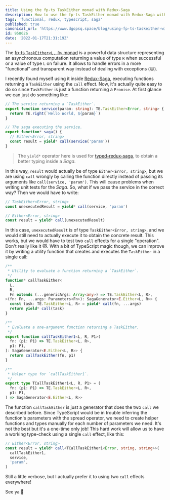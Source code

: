 ```yaml
---
title: Using the fp-ts TaskEither monad with Redux-Saga
description: How to use the fp-ts TaskEither monad with Redux-Saga without losing testability.
tags: 'functional, redux, typescript, saga'
published: true
canonical_url: 'https://www.dgopsq.space/blog/using-fp-ts-taskeither-with-redux-saga'
id: 958626
date: '2022-01-17T21:31:19Z'
---
```


The [fp-ts `TaskEither<L, R>` monad](https://gcanti.github.io/fp-ts/modules/TaskEither.ts.html) is a powerful data structure representing an asynchronous computation returning a value of type `R` when successful or a value of type `L` on failure. It allows to handle errors in a more "functional" and transparent way instead of dealing with exceptions (😖).

I recently found myself using it inside [Redux-Saga](https://redux-saga.js.org/), executing functions returning a `TaskEither` using the `call` effect. Now, it's actually quite easy to do so since `TaskEither` is just a function returning a `Promise`. At first glance we can just do something like:

```typescript
// The service returning a `TaskEither`.
export function service(param: string): TE.TaskEither<Error, string> {
  return TE.right(`Hello World, ${param}`)
}

// The saga executing the service.
export function* saga() {
  // Either<Error, string>
  const result = yield* call(service('param')) 
}
```


> The `yield*` operator here is used for [typed-redux-saga](https://github.com/agiledigital/typed-redux-saga), to obtain a better typing inside a _Saga_.

In this way, `result` would actually be of type `Either<Error, string>`, but we are using `call` wrongly by calling the function directly instead of passing its arguments like `call(service, 'param')`. This will cause problems when writing unit tests for the _Saga_. So, what if we pass the service in the correct way? Then we would have to write:

```typescript
// TaskEither<Error, string>
const unexecutedResult = yield* call(service, 'param')

// Either<Error, string>
const result = yield* call(unexecutedResult)
```

In this case, `unexecutedResult` is of type `TaskEither<Error, string>`, and we would still need to actually execute it to obtain the concrete result. This works, but we would have to test two `call` effects for a single "operation". Don't really like it 😾. With a bit of TypeScript magic though, we can improve it by writing a utility function that creates and executes the `TaskEither` in a single call:

```typescript
/**
 * Utility to evaluate a function returning a `TaskEither`.
 */
function* callTaskEither<
  L,
  R,
  Fn extends (...genericArgs: Array<any>) => TE.TaskEither<L, R>,
>(fn: Fn, ...args: Parameters<Fn>): SagaGenerator<E.Either<L, R>> {
  const task: TE.TaskEither<L, R> = yield* call(fn, ...args)
  return yield* call(task)
}

/**
 * Evaluate a one-argument function returning a TaskEither.
 */
export function callTaskEither1<L, R, P1>(
  fn: (p1: P1) => TE.TaskEither<L, R>,
  p1: P1,
): SagaGenerator<E.Either<L, R>> {
  return callTaskEither(fn, p1)
}

/**
 * Helper type for `callTaskEither1`.
 */
export type TCallTaskEither1<L, R, P1> = (
  fn: (p1: P1) => TE.TaskEither<L, R>,
  p1: P1,
) => SagaGenerator<E.Either<L, R>>
```

The function `callTaskEither` is just a generator that does the two `call` we described before. Since TypeScript would be in trouble inferring the function's parameters with the spread operator, we need to create helper functions and types manually for each number of parameters we need. It's not the best but it's a one-time only job! This hard work will allow us to have a working type-check using a single `call` effect, like this:

```typescript
// Either<Error, string>
const result = yield* call<TCallTaskEither1<Error, string, string>>(
  callTaskEither1,
  service,
  'param',
)
```

Still a little verbose, but I actually prefer it to using two `call` effects everywhere!

See ya 🤠
